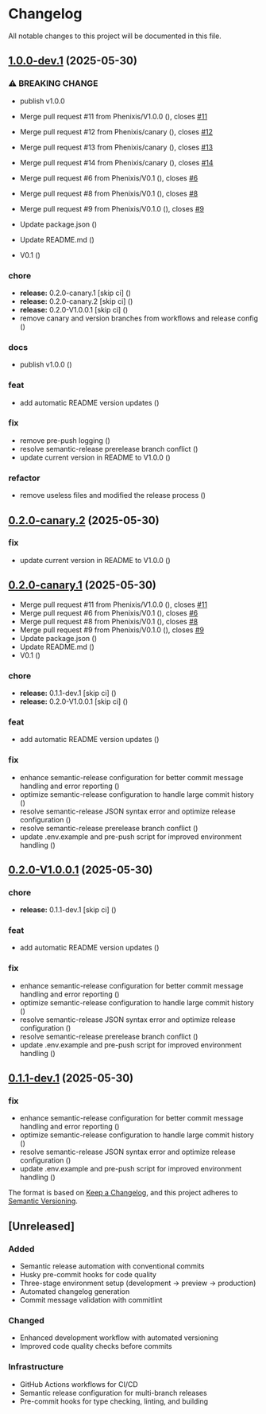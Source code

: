 # Changelog

All notable changes to this project will be documented in this file.

## [1.0.0-dev.1](https://github.com/Phenixis/life_os/compare/v0.1.1-dev.1...v1.0.0-dev.1) (2025-05-30)

### ⚠ BREAKING CHANGE

* publish v1.0.0

* Merge pull request #11 from Phenixis/V1.0.0 ([](https://github.com/Phenixis/life_os/commit/009857645cb63f8353187aad62205f413370e585)), closes [#11](https://github.com/Phenixis/life_os/issues/11)
* Merge pull request #12 from Phenixis/canary ([](https://github.com/Phenixis/life_os/commit/ed54b554c4548a22ff4d65e5c4dda096d81e20e4)), closes [#12](https://github.com/Phenixis/life_os/issues/12)
* Merge pull request #13 from Phenixis/canary ([](https://github.com/Phenixis/life_os/commit/d56c0aedd05a65060c2b25263527b379d7cfb7de)), closes [#13](https://github.com/Phenixis/life_os/issues/13)
* Merge pull request #14 from Phenixis/canary ([](https://github.com/Phenixis/life_os/commit/05e359cfcdf408419f47905062cdd4143b4c49ca)), closes [#14](https://github.com/Phenixis/life_os/issues/14)
* Merge pull request #6 from Phenixis/V0.1 ([](https://github.com/Phenixis/life_os/commit/60b04eb164bdd521026b80600bc677af5a46fbef)), closes [#6](https://github.com/Phenixis/life_os/issues/6)
* Merge pull request #8 from Phenixis/V0.1 ([](https://github.com/Phenixis/life_os/commit/c723bd3dc600cc9735cfe4f1629ef3a956ffa9cb)), closes [#8](https://github.com/Phenixis/life_os/issues/8)
* Merge pull request #9 from Phenixis/V0.1.0 ([](https://github.com/Phenixis/life_os/commit/2116d1dbaaed98f46a0d64e07cb5f51a90aa3463)), closes [#9](https://github.com/Phenixis/life_os/issues/9)
* Update package.json ([](https://github.com/Phenixis/life_os/commit/9eab926eb0230a8699ef1538c8d45b70df757a82))
* Update README.md ([](https://github.com/Phenixis/life_os/commit/c63fb9bc0142c4897d1978785c0ec43716ed5eb6))
* V0.1 ([](https://github.com/Phenixis/life_os/commit/85933bcf9b06f7a68d7f08252fb1342188cdda56))

### chore

* **release:** 0.2.0-canary.1 [skip ci] ([](https://github.com/Phenixis/life_os/commit/27c0b2aff25426d356f7e529f20c110acf4b2c85))
* **release:** 0.2.0-canary.2 [skip ci] ([](https://github.com/Phenixis/life_os/commit/7794913f23ad095ab337062a9d9619630619a800))
* **release:** 0.2.0-V1.0.0.1 [skip ci] ([](https://github.com/Phenixis/life_os/commit/b29ee1c8d29b605b64fb63e7f3ba678f24fc3f6a))
* remove canary and version branches from workflows and release config ([](https://github.com/Phenixis/life_os/commit/04f963c7f57f50caf28047aa32867f9186d94288))

### docs

* publish v1.0.0 ([](https://github.com/Phenixis/life_os/commit/7b6a07919eaf40a18104337c2b8dbd69c740c624))

### feat

* add automatic README version updates ([](https://github.com/Phenixis/life_os/commit/9997bb5e821c081e4d04396827468ce4e129c6b5))

### fix

* remove pre-push logging ([](https://github.com/Phenixis/life_os/commit/ed4f3999c4209de6ad4f6e0fad686a6f568198a6))
* resolve semantic-release prerelease branch conflict ([](https://github.com/Phenixis/life_os/commit/40656824d4848971bfb38c804d0df3dd4bbe7e3a))
* update current version in README to V1.0.0 ([](https://github.com/Phenixis/life_os/commit/d6c3134c6b07895c1793b166492211904acee162))

### refactor

* remove useless files and modified the release process ([](https://github.com/Phenixis/life_os/commit/18f929ffc7ab21d4d5b18ed042c495be735450d3))

## [0.2.0-canary.2](https://github.com/Phenixis/life_os/compare/v0.2.0-canary.1...v0.2.0-canary.2) (2025-05-30)

### fix

* update current version in README to V1.0.0 ([](https://github.com/Phenixis/life_os/commit/d6c3134c6b07895c1793b166492211904acee162))

## [0.2.0-canary.1](https://github.com/Phenixis/life_os/compare/v0.1.0...v0.2.0-canary.1) (2025-05-30)

* Merge pull request #11 from Phenixis/V1.0.0 ([](https://github.com/Phenixis/life_os/commit/009857645cb63f8353187aad62205f413370e585)), closes [#11](https://github.com/Phenixis/life_os/issues/11)
* Merge pull request #6 from Phenixis/V0.1 ([](https://github.com/Phenixis/life_os/commit/60b04eb164bdd521026b80600bc677af5a46fbef)), closes [#6](https://github.com/Phenixis/life_os/issues/6)
* Merge pull request #8 from Phenixis/V0.1 ([](https://github.com/Phenixis/life_os/commit/c723bd3dc600cc9735cfe4f1629ef3a956ffa9cb)), closes [#8](https://github.com/Phenixis/life_os/issues/8)
* Merge pull request #9 from Phenixis/V0.1.0 ([](https://github.com/Phenixis/life_os/commit/2116d1dbaaed98f46a0d64e07cb5f51a90aa3463)), closes [#9](https://github.com/Phenixis/life_os/issues/9)
* Update package.json ([](https://github.com/Phenixis/life_os/commit/9eab926eb0230a8699ef1538c8d45b70df757a82))
* Update README.md ([](https://github.com/Phenixis/life_os/commit/c63fb9bc0142c4897d1978785c0ec43716ed5eb6))
* V0.1 ([](https://github.com/Phenixis/life_os/commit/85933bcf9b06f7a68d7f08252fb1342188cdda56))

### chore

* **release:** 0.1.1-dev.1 [skip ci] ([](https://github.com/Phenixis/life_os/commit/138e93d289e49d5728f4054d795c14696f71fa1c))
* **release:** 0.2.0-V1.0.0.1 [skip ci] ([](https://github.com/Phenixis/life_os/commit/b29ee1c8d29b605b64fb63e7f3ba678f24fc3f6a))

### feat

* add automatic README version updates ([](https://github.com/Phenixis/life_os/commit/9997bb5e821c081e4d04396827468ce4e129c6b5))

### fix

* enhance semantic-release configuration for better commit message handling and error reporting ([](https://github.com/Phenixis/life_os/commit/96458073003e61d4e2ad4b0d978660f879fc368a))
* optimize semantic-release configuration to handle large commit history ([](https://github.com/Phenixis/life_os/commit/766559c2ac5296e5201c56e427410b027b649704))
* resolve semantic-release JSON syntax error and optimize release configuration ([](https://github.com/Phenixis/life_os/commit/30a7680b3c12e5949b23f86dd384c1b1b2f7d914))
* resolve semantic-release prerelease branch conflict ([](https://github.com/Phenixis/life_os/commit/40656824d4848971bfb38c804d0df3dd4bbe7e3a))
* update .env.example and pre-push script for improved environment handling ([](https://github.com/Phenixis/life_os/commit/7824ed3cdd4263a7a0ef526bd4e6e3d45d16df48))

## [0.2.0-V1.0.0.1](https://github.com/Phenixis/life_os/compare/v0.1.0...v0.2.0-V1.0.0.1) (2025-05-30)

### chore

* **release:** 0.1.1-dev.1 [skip ci] ([](https://github.com/Phenixis/life_os/commit/138e93d289e49d5728f4054d795c14696f71fa1c))

### feat

* add automatic README version updates ([](https://github.com/Phenixis/life_os/commit/9997bb5e821c081e4d04396827468ce4e129c6b5))

### fix

* enhance semantic-release configuration for better commit message handling and error reporting ([](https://github.com/Phenixis/life_os/commit/96458073003e61d4e2ad4b0d978660f879fc368a))
* optimize semantic-release configuration to handle large commit history ([](https://github.com/Phenixis/life_os/commit/766559c2ac5296e5201c56e427410b027b649704))
* resolve semantic-release JSON syntax error and optimize release configuration ([](https://github.com/Phenixis/life_os/commit/30a7680b3c12e5949b23f86dd384c1b1b2f7d914))
* resolve semantic-release prerelease branch conflict ([](https://github.com/Phenixis/life_os/commit/40656824d4848971bfb38c804d0df3dd4bbe7e3a))
* update .env.example and pre-push script for improved environment handling ([](https://github.com/Phenixis/life_os/commit/7824ed3cdd4263a7a0ef526bd4e6e3d45d16df48))

## [0.1.1-dev.1](https://github.com/Phenixis/life_os/compare/v0.1.0...v0.1.1-dev.1) (2025-05-30)

### fix

* enhance semantic-release configuration for better commit message handling and error reporting ([](https://github.com/Phenixis/life_os/commit/96458073003e61d4e2ad4b0d978660f879fc368a))
* optimize semantic-release configuration to handle large commit history ([](https://github.com/Phenixis/life_os/commit/766559c2ac5296e5201c56e427410b027b649704))
* resolve semantic-release JSON syntax error and optimize release configuration ([](https://github.com/Phenixis/life_os/commit/30a7680b3c12e5949b23f86dd384c1b1b2f7d914))
* update .env.example and pre-push script for improved environment handling ([](https://github.com/Phenixis/life_os/commit/7824ed3cdd4263a7a0ef526bd4e6e3d45d16df48))

The format is based on [Keep a Changelog](https://keepachangelog.com/en/1.0.0/),
and this project adheres to [Semantic Versioning](https://semver.org/spec/v2.0.0.html).

## [Unreleased]

### Added
- Semantic release automation with conventional commits
- Husky pre-commit hooks for code quality
- Three-stage environment setup (development → preview → production)
- Automated changelog generation
- Commit message validation with commitlint

### Changed
- Enhanced development workflow with automated versioning
- Improved code quality checks before commits

### Infrastructure
- GitHub Actions workflows for CI/CD
- Semantic release configuration for multi-branch releases
- Pre-commit hooks for type checking, linting, and building
